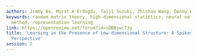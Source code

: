 ```yaml
---
authors: Jimmy Ba, Murat A Erdogdu, Taiji Suzuki, Zhichao Wang, Denny Wu
keywords: random matrix theory, high-dimensional statistics, neural network, kernel
  method, representation learning
link: https://openreview.net/forum?id=sDBBjwc73g
title: 'Learning in the Presence of Low-dimensional Structure: A Spiked Random Matrix
  Perspective'
session: 2
---
```

